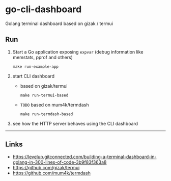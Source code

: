 # go-cli-dashboard

Golang terminal dashboard based on gizak / termui

## Run

1. Start a Go application exposing `expvar` (debug information like memstats, pprof and others)

	```shell script
	make run-example-app
	```

2. start CLI dashboard

	- based on gizak/termui
	
		```shell script
		make run-termui-based
		```

	- `TODO` based on mum4k/termdash
	
		```shell script
		make run-termdash-based
		```

3. see how the HTTP server behaves using the CLI dashboard 

---

## Links
- https://levelup.gitconnected.com/building-a-terminal-dashboard-in-golang-in-300-lines-of-code-3b9f83f363a8
- https://github.com/gizak/termui
- https://github.com/mum4k/termdash

